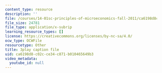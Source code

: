 ```yaml
---
content_type: resource
description: ''
file: /courses/14-01sc-principles-of-microeconomics-fall-2011/ca6198d8c02cce34c871b010465649b3_DZHguXpwuXU.srt
file_size: 24781
file_type: application/x-subrip
learning_resource_types: []
license: https://creativecommons.org/licenses/by-nc-sa/4.0/
ocw_type: OCWFile
resourcetype: Other
title: 3play caption file
uid: ca6198d8-c02c-ce34-c871-b010465649b3
video_metadata:
  youtube_id: null
---
```

